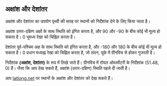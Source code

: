 ## अक्षांश और देशांतर

अक्षांश और देशांतर का उपयोग पृथ्वी की सतह पर स्थानों को निर्देशांक देने के लिए किया जाता है।

अक्षांश उत्तर-दक्षिण अक्षों के साथ स्थिति को इंगित करता है, और 90 और -90 के बीच कोई भी मूल्य हो सकता है। 0 भूमध्य रेखा को चिह्नित करता है।

देशांतर पूर्व-पश्चिम अक्ष के साथ स्थिति को इंगित करता है, और -180 और 180 के बीच कोई भी मूल्य हो सकता है। 0 प्रधान मध्याह्न रेखा को चिह्नित करता है, जो लंदन, यूके में ग्रीनविच से होकर गुजरती है।

निर्देशांक **(अक्षांश, देशांतर)** के रूप में लिखे जाते हैं। ग्रीनविच में रॉयल ऑब्जर्वेटरी के निर्देशांक (51.48, 0) हैं। जैसा कि आप देख सकते हैं, अक्षांश (उत्तर-दक्षिण) स्थिति पहले दी जाती है।

आप [latlong.net](http://www.latlong.net/) पर स्थानों के अक्षांश और देशांतर को देख सकते हैं।